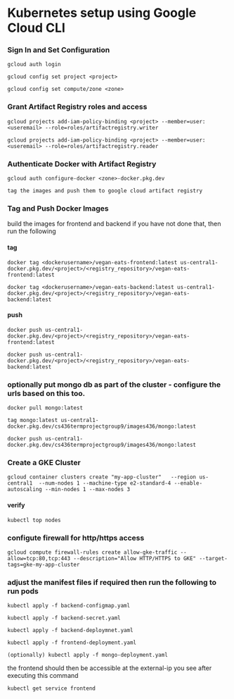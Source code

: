 #  Kubernetes setup using Google Cloud CLI 

### Sign In and Set Configuration

    gcloud auth login

    gcloud config set project <project>

    gcloud config set compute/zone <zone>

### Grant Artifact Registry roles and access

    gcloud projects add-iam-policy-binding <project> --member=user:<useremail> --role=roles/artifactregistry.writer

    gcloud projects add-iam-policy-binding <project> --member=user:<useremail> --role=roles/artifactregistry.reader


### Authenticate Docker with Artifact Registry

    gcloud auth configure-docker <zone>-docker.pkg.dev

    tag the images and push them to google cloud artifact registry

### Tag and Push Docker Images

build the images for frontend and backend if you have not done that, then run the following

#### tag

    docker tag <dockerusername>/vegan-eats-frontend:latest us-central1-docker.pkg.dev/<project>/<registry_repository>/vegan-eats-frontend:latest

    docker tag <dockerusername>/vegan-eats-backend:latest us-central1-docker.pkg.dev/<project>/<registry_repository>/vegan-eats-backend:latest

#### push 

    docker push us-central1-docker.pkg.dev/<project>/<registry_repository>/vegan-eats-frontend:latest

    docker push us-central1-docker.pkg.dev/<project>/<registry_repository>/vegan-eats-backend:latest

### optionally put mongo db as part of the cluster - configure the urls based on this too. 

    docker pull mongo:latest

    tag mongo:latest us-central1-docker.pkg.dev/cs436termprojectgroup9/images436/mongo:latest

    docker push us-central1-docker.pkg.dev/cs436termprojectgroup9/images436/mongo:latest

### Create a GKE Cluster

    gcloud container clusters create "my-app-cluster"   --region us-central1  --num-nodes 1 --machine-type e2-standard-4 --enable-autoscaling --min-nodes 1 --max-nodes 3

#### verify

    kubectl top nodes

### configute firewall for http/https access

    gcloud compute firewall-rules create allow-gke-traffic --allow=tcp:80,tcp:443 --description="Allow HTTP/HTTPS to GKE" --target-tags=gke-my-app-cluster

### adjust the manifest files if required then run the following to run pods

    kubectl apply -f backend-configmap.yaml

    kubectl apply -f backend-secret.yaml

    kubectl apply -f backend-deploymnet.yaml

    kubectl apply -f frontend-deployment.yaml

    (optionally) kubectl apply -f mongo-deployment.yaml 

the frontend should then be accessible at the external-ip you see after executing this command

    kubectl get service frontend

